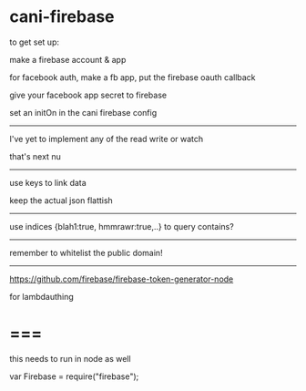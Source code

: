 cani-firebase
===

to get set up:

make a firebase account & app

for facebook auth, make a fb app, put the firebase oauth callback

give your facebook app secret to firebase

set an initOn in the cani firebase config

---


I've yet to implement any of the read write or watch

that's next nu

---

use keys to link data

keep the actual json flattish

---

use indices {blah1:true, hmmrawr:true,..} to query contains?

---

remember to whitelist the public domain!

---

https://github.com/firebase/firebase-token-generator-node

for lambdauthing

===
===

this needs to run in node as well

var Firebase = require("firebase");